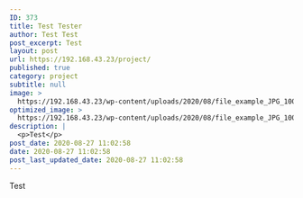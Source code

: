 ```yaml
---
ID: 373
title: Test Tester
author: Test Test
post_excerpt: Test
layout: post
url: https://192.168.43.23/project/
published: true
category: project
subtitle: null
image: >
  https://192.168.43.23/wp-content/uploads/2020/08/file_example_JPG_100kB.jpg
optimized_image: >
  https://192.168.43.23/wp-content/uploads/2020/08/file_example_JPG_100kB-150x150.jpg
description: |
  <p>Test</p>
post_date: 2020-08-27 11:02:58
date: 2020-08-27 11:02:58
post_last_updated_date: 2020-08-27 11:02:58
---
```

<p>Test</p>